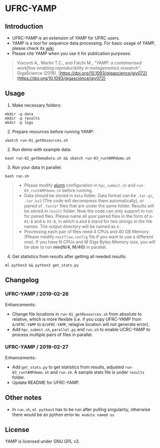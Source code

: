 # UFRC-YAMP

## Introduction

- UFRC-YAMP is an extension of YAMP for UFRC users.
- YAMP is a tool for sequence data processing. For basic usage of YAMP, please check its [wiki](https://github.com/alesssia/YAMP/wiki)
- Please cite YAMP when you use it for publication purposes:
> Visconti A,. Martin T.C., and Falchi M., *"YAMP: a containerised workflow enabling reproducibility in metagenomics research"*, GigaScience (2018), [https://doi.org/10.1093/gigascience/giy072](https://doi.org/10.1093/gigascience/giy072)

## Usage

1. Make necessary folders:
```
mkdir -p data
mkdir -p results
mkdir -p logs
```
2. Prepare resources before running YAMP: 
```
sbatch run-01_getResources.sh
```
2. Run demo with example data: 
```
bash run-02_getDemoData.sh && sbatch run-03_runYAMPdemo.sh
```

3. Run your data in parallel: 
```
bash run.sh
```
> - Please modify [slurm](https://slurm.schedmd.com/) configuration in `hpc_submit.sh` and `run-03_runYAMPdemo.sh` before running.
> - Data should be stored in `data` folder. Data format can be `.tar.gz`, `.tar.bz2` (The code will decompress them automatically), or paired of `.fastq*` files that are under the same folder. Results will be stored in `result` folder. Now the code can only support to run for paired files. Please name all your paired files in the form of `A-R1-B` and `A-R2-B`, in which `A` and `B` stand for two strings in the file names. The output directory will be named as `A-`.
> - Processing each pair of files need 4 CPUs and 40 GB Memory (Please modify `nextflow.config` file if you want to use a different one). If you have N CPUs and M Giga Bytes Memory size, you will be able to run **min(N/4, M/40)** in parallel.

4. Get statistics from results after getting all needed results:
```
ml python3 && python3 get_stats.py
```

## Changelog

### UFRC-YAMP / 2019-02-26 

Enhancements:
* Change file locations in `run-01_getResources.sh` from absolute to relative, which is more flexible (i.e. if you copy UFRC-YAMP from `A/UFRC-YAMP` to `B/UFRC-YAMP`, relagive location will not generate error).
* Add `hpc_submit.sh`, `parallel.py` and `run.sh` to enable UCRC-YAMP to process multiple pairs of files in parallel.

### UFRC-YAMP / 2019-02-27 

Enhancements:
* Add `get_stats.py` to get statistics from results, adjusted `run-03_runYAMPdemo.sh` and `run.sh`. A sample stats file is under `results` folder.
* Update README for UFRC-YAMP.

## Other notes

* In `run.sh`, `ml python3` has to be run after pulling singularity, otherwise there would be an python error `No module named os`

## License

YAMP is licensed under GNU GPL v3.
